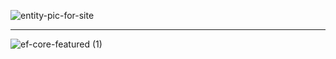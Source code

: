 
![entity-pic-for-site](https://github.com/user-attachments/assets/cb52c741-0ef4-4801-859f-2c9dcc07a87a)



********************************************************************************************************************
![ef-core-featured (1)](https://github.com/user-attachments/assets/569d1c4e-cb75-44b6-bb2b-d657941de26d)
